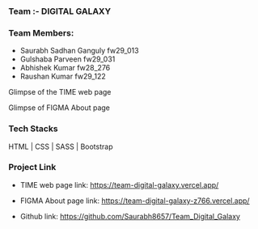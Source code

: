
### Team :- DIGITAL GALAXY

### Team Members:
- Saurabh Sadhan Ganguly fw29_013 
- Gulshaba Parveen fw29_031 
- Abhishek Kumar fw28_276 
- Raushan Kumar fw29_122

Glimpse of the TIME web page 
<img src="/Page_looks/1.png" alt="" />
<img src="/Page_looks/2.png" alt="" />
<img src="/Page_looks/3.png" alt="" />
<img src="/Page_looks/4.png" alt="" />
<img src="/Page_looks/5.png" alt="" />
<img src="/Page_looks/6.png" alt="" />
<img src="/Page_looks/7.png" alt="" />
<img src="/Page_looks/8.png" alt="" />

Glimpse of FIGMA About page
<img src="/Page_looks/11.png" alt="" />
<img src="/Page_looks/12.png" alt="" />
<img src="/Page_looks/13.png" alt="" />
<img src="/Page_looks/14.png" alt="" />
<img src="/Page_looks/15.png" alt="" />
<img src="/Page_looks/16.png" alt="" />
<img src="/Page_looks/17.png" alt="" />
<img src="/Page_looks/18.png" alt="" />


### Tech Stacks

HTML | CSS | SASS | Bootstrap

### Project Link

- TIME web page link: https://team-digital-galaxy.vercel.app/
- FIGMA About page link: https://team-digital-galaxy-z766.vercel.app/

- Github link: https://github.com/Saurabh8657/Team_Digital_Galaxy

